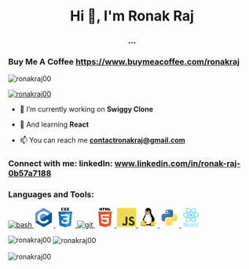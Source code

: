 
<h1 align="center">Hi 👋, I'm Ronak Raj</h1>
<h3 align="center">...</h3>
<h3>Buy Me A Coffee <a href="https://www.buymeacoffee.com/ronakraj">https://www.buymeacoffee.com/ronakraj</a></h3>
<p align="left"> <img src="https://komarev.com/ghpvc/?username=ronakraj00&label=Profile%20views&color=0e75b6&style=flat" alt="ronakraj00" /> </p>

<p align="left"> <a href="https://github.com/ryo-ma/github-profile-trophy"><img src="https://github-profile-trophy.vercel.app/?username=ronakraj00" alt="ronakraj00" /></a> </p>

- 🔭 I’m currently working on **Swiggy Clone**

- 🌱 And learning **React**

- 📫 You can reach me **contactronakraj@gmail.com**

<h3 align="left">Connect with me:
linkedIn: <a href="www.linkedin.com/in/ronak-raj-0b57a7188">www.linkedin.com/in/ronak-raj-0b57a7188 </a></h3>
<p align="left">
</p>

<h3 align="left">Languages and Tools:</h3>
<p align="left"> <a href="https://www.gnu.org/software/bash/" target="_blank" rel="noreferrer"> <img src="https://www.vectorlogo.zone/logos/gnu_bash/gnu_bash-icon.svg" alt="bash" width="40" height="40"/> </a> <a href="https://www.cprogramming.com/" target="_blank" rel="noreferrer"> <img src="https://raw.githubusercontent.com/devicons/devicon/master/icons/c/c-original.svg" alt="c" width="40" height="40"/> </a> <a href="https://www.w3schools.com/css/" target="_blank" rel="noreferrer"> <img src="https://raw.githubusercontent.com/devicons/devicon/master/icons/css3/css3-original-wordmark.svg" alt="css3" width="40" height="40"/> </a> <a href="https://git-scm.com/" target="_blank" rel="noreferrer"> <img src="https://www.vectorlogo.zone/logos/git-scm/git-scm-icon.svg" alt="git" width="40" height="40"/> </a> <a href="https://www.w3.org/html/" target="_blank" rel="noreferrer"> <img src="https://raw.githubusercontent.com/devicons/devicon/master/icons/html5/html5-original-wordmark.svg" alt="html5" width="40" height="40"/> </a> <a href="https://developer.mozilla.org/en-US/docs/Web/JavaScript" target="_blank" rel="noreferrer"> <img src="https://raw.githubusercontent.com/devicons/devicon/master/icons/javascript/javascript-original.svg" alt="javascript" width="40" height="40"/> </a> <a href="https://www.linux.org/" target="_blank" rel="noreferrer"> <img src="https://raw.githubusercontent.com/devicons/devicon/master/icons/linux/linux-original.svg" alt="linux" width="40" height="40"/> </a> <a href="https://www.python.org" target="_blank" rel="noreferrer"> <img src="https://raw.githubusercontent.com/devicons/devicon/master/icons/python/python-original.svg" alt="python" width="40" height="40"/> </a> <a href="https://reactjs.org/" target="_blank" rel="noreferrer"> <img src="https://raw.githubusercontent.com/devicons/devicon/master/icons/react/react-original-wordmark.svg" alt="react" width="40" height="40"/> </a> </p>

<p><img align="left" src="https://github-readme-stats.vercel.app/api/top-langs?username=ronakraj00&show_icons=true&locale=en&layout=compact" alt="ronakraj00" /></p>

<p>&nbsp;<img align="center" src="https://github-readme-stats.vercel.app/api?username=ronakraj00&show_icons=true&locale=en" alt="ronakraj00" /></p>

<p><img align="center" src="https://github-readme-streak-stats.herokuapp.com/?user=ronakraj00&" alt="ronakraj00" /></p>

<!---
ronakraj00/ronakraj00 is a ✨ special ✨ repository because its `README.md` (this file) appears on your GitHub profile.
You can click the Preview link to take a look at your changes.
--->
